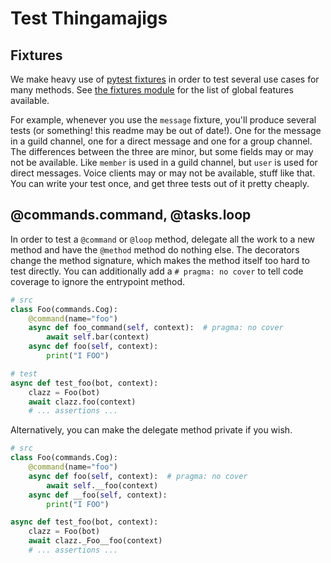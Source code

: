 # Test Thingamajigs

## Fixtures
We make heavy use of [pytest fixtures](https://docs.pytest.org/en/6.2.x/fixture.html) in order to test several use cases for many methods. See [the fixtures module](fixtures) for the list of global features available.

For example, whenever you use the `message` fixture, you'll produce several tests (or something! this readme may be out of date!). One for the message in a guild channel, one for a direct message and one for a group channel. The differences between the three are minor, but some fields may or may not be available. Like `member` is used in a guild channel, but `user` is used for direct messages. Voice clients may or may not be available, stuff like that. You can write your test once, and get three tests out of it pretty cheaply.

## @commands.command, @tasks.loop
In order to test a `@command` or `@loop` method, delegate all the work to a new method and have the `@method` method do nothing else. The decorators change the method signature, which makes the method itself too hard to test directly. You can additionally add a `# pragma: no cover` to tell code coverage to ignore the entrypoint method.

```python
# src
class Foo(commands.Cog):
    @command(name="foo")
    async def foo_command(self, context):  # pragma: no cover
        await self.bar(context)
    async def foo(self, context):
        print("I FOO")

# test
async def test_foo(bot, context):
    clazz = Foo(bot)
    await clazz.foo(context)
    # ... assertions ...
```

Alternatively, you can make the delegate method private if you wish.

```python
# src
class Foo(commands.Cog):
    @command(name="foo")
    async def foo(self, context):  # pragma: no cover
        await self.__foo(context)
    async def __foo(self, context):
        print("I FOO")

async def test_foo(bot, context):
    clazz = Foo(bot)
    await clazz._Foo__foo(context)
    # ... assertions ...
```
